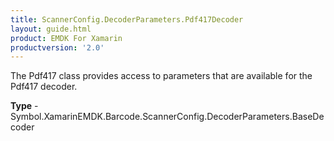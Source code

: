 ```yaml
---
title: ScannerConfig.DecoderParameters.Pdf417Decoder
layout: guide.html
product: EMDK For Xamarin
productversion: '2.0'
---
```

The Pdf417 class provides access to parameters that are available for the Pdf417 decoder.

**Type** - Symbol.XamarinEMDK.Barcode.ScannerConfig.DecoderParameters.BaseDecoder












